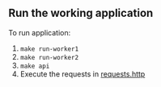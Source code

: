 ## Run the working application

To run application:

1. `make run-worker1`
2. `make run-worker2`
3. `make api`
4. Execute the requests in [requests.http](./requests.http)
